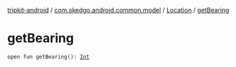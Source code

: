 [tripkit-android](../../index.md) / [com.skedgo.android.common.model](../index.md) / [Location](index.md) / [getBearing](./get-bearing.md)

# getBearing

`open fun getBearing(): `[`Int`](https://kotlinlang.org/api/latest/jvm/stdlib/kotlin/-int/index.html)